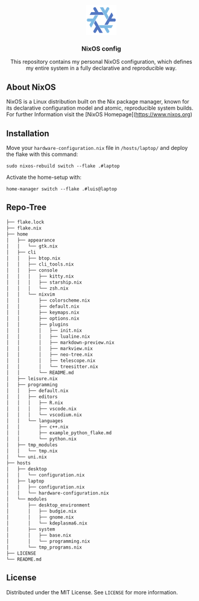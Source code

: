 <div align="center">
  <img src=".assets/NixOS.svg" alt="Logo" width="80" height="80">

  <h3 align="center">NixOS config</h3>

  <p align="center">
   This repository contains my personal NixOS configuration, which defines my entire system in a fully declarative and reproducible way. 
  </p> 
</div>

## About NixOS

NixOS is a Linux distribution built on the Nix package manager, known for its declarative configuration model and atomic, reproducible system builds. For further Information visit the [NixOS Homepage[(https://www.nixos.org)

## Installation

Move your `hardware-configuration.nix` file in `/hosts/laptop/` and deploy the flake with this command: 

```
sudo nixos-rebuild switch --flake .#laptop
```

Activate the home-setup with:

```
home-manager switch --flake .#luis@laptop
```


## Repo-Tree

```
├── flake.lock
├── flake.nix
├── home
│   ├── appearance
│   │   └── gtk.nix
│   ├── cli
│   │   ├── btop.nix
│   │   ├── cli_tools.nix
│   │   ├── console
│   │   │   ├── kitty.nix
│   │   │   ├── starship.nix
│   │   │   └── zsh.nix
│   │   └── nixvim
│   │       ├── colorscheme.nix
│   │       ├── default.nix
│   │       ├── keymaps.nix
│   │       ├── options.nix
│   │       ├── plugins
│   │       │   ├── init.nix
│   │       │   ├── lualine.nix
│   │       │   ├── markdown-preview.nix
│   │       │   ├── markview.nix
│   │       │   ├── neo-tree.nix
│   │       │   ├── telescope.nix
│   │       │   └── treesitter.nix
│   │       └── README.md
│   ├── leisure.nix
│   ├── programming
│   │   ├── default.nix
│   │   ├── editors
│   │   │   ├── R.nix
│   │   │   ├── vscode.nix
│   │   │   └── vscodium.nix
│   │   └── languages
│   │       ├── c++.nix
│   │       ├── example_python_flake.md
│   │       └── python.nix
│   ├── tmp_modules
│   │   └── tmp.nix
│   └── uni.nix
├── hosts
│   ├── desktop
│   │   └── configuration.nix
│   ├── laptop
│   │   ├── configuration.nix
│   │   └── hardware-configuration.nix
│   └── modules
│       ├── desktop_environment
│       │   ├── budgie.nix
│       │   ├── gnome.nix
│       │   └── kdeplasma6.nix
│       ├── system
│       │   ├── base.nix
│       │   └── programming.nix
│       └── tmp_programs.nix
├── LICENSE
└── README.md
```

<!-- LICENSE -->
## License

Distributed under the MIT License. See `LICENSE` for more information.
